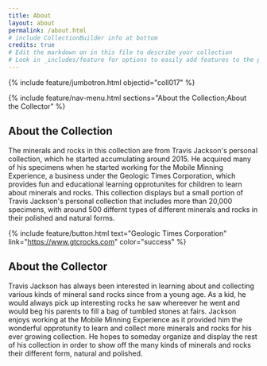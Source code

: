 ```yaml
---
title: About
layout: about
permalink: /about.html
# include CollectionBuilder info at bottom
credits: true
# Edit the markdown on in this file to describe your collection
# Look in _includes/feature for options to easily add features to the page
---
```


{% include feature/jumbotron.html objectid="coll017" %}

{% include feature/nav-menu.html sections="About the Collection;About the Collector" %}

## About the Collection

The minerals and rocks in this collection are from Travis Jackson's personal collection, which he started accumulating around 2015. He acquired many of his specimens when he started working for the Mobile Minning Experience, a business under the Geologic Times Corporation, which provides fun and educational learning opprotunites for children to learn about minerals and rocks. This collection displays but a small portion of Travis Jackson's personal collection that includes more than 20,000 specimens, with around 500 differnt types of different minerals and rocks in their polished and natural forms.

{% include feature/button.html text="Geologic Times Corporation" link="https://www.gtcrocks.com" color="success" %}

## About the Collector

Travis Jackson has always been interested in learning about and collecting various kinds of mineral sand rocks since from a young age. As a kid, he would always pick up interesting rocks he saw whereever he went and would beg his parents to fill a bag of tumbled stones at fairs. Jackson enjoys working at the Mobile Minning Experience as it provided him the wonderful opprotunity to learn and collect more minerals and rocks for his ever growing collection. He hopes to someday organize and display the rest of his collection in order to show off the many kinds of minerals and rocks their different form, natural and polished. 


